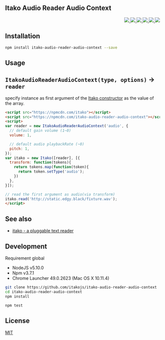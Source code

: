 Itako Audio Reader Audio Context
---

<p align="right">
  <a href="https://npmjs.org/package/itako-audio-reader-audio-context">
    <img src="https://img.shields.io/npm/v/itako-audio-reader-audio-context.svg?style=flat-square">
  </a>
  <a href="https://travis-ci.org/itakojs/itako-audio-reader-audio-context">
    <img src="http://img.shields.io/travis/itakojs/itako-audio-reader-audio-context.svg?style=flat-square">
  </a>
  <a href="https://ci.appveyor.com/project/59naga/itako-audio-reader-audio-context">
    <img src="https://img.shields.io/appveyor/ci/59naga/itako-audio-reader-audio-context.svg?style=flat-square">
  </a>
  <a href="https://codeclimate.com/github/itakojs/itako-audio-reader-audio-context/coverage">
    <img src="https://img.shields.io/codeclimate/github/itakojs/itako-audio-reader-audio-context.svg?style=flat-square">
  </a>
  <a href="https://codeclimate.com/github/itakojs/itako-audio-reader-audio-context">
    <img src="https://img.shields.io/codeclimate/coverage/github/itakojs/itako-audio-reader-audio-context.svg?style=flat-square">
  </a>
  <a href="https://gemnasium.com/itakojs/itako-audio-reader-audio-context">
    <img src="https://img.shields.io/gemnasium/itakojs/itako-audio-reader-audio-context.svg?style=flat-square">
  </a>
</p>

Installation
---
```bash
npm install itako-audio-reader-audio-context --save
```

Usage
---

## `ItakoAudioReaderAudioContext(type, options)` -> `reader`

specify instance as first argument of the [Itako constructor](https://github.com/itakojs/itako#usage) as the value of the array.

```html
<script src="https://npmcdn.com/itako"></script>
<script src="https://npmcdn.com/itako-audio-reader-audio-context"></script>
<script>
var reader = new ItakoAudioReaderAudioContext('audio', {
  // default gain volume (1~0)
  volume: 1,

  // default audio playbackRate (~0)
  pitch: 1,
});
var itako = new Itako([reader], [{
  transform: function(tokens){
    return tokens.map(function(token){
      return token.setType('audio');
    })
  },
}]);

// read the first argument as audio(via transform)
itako.read('http://static.edgy.black/fixture.wav');
</script>
```

See also
---
- [itako - a pluggable text reader](https://github.com/itakojs/itako)

Development
---
Requirement global
* NodeJS v5.10.0
* Npm v3.7.1
* Chrome Launcher 49.0.2623 (Mac OS X 10.11.4)

```bash
git clone https://github.com/itakojs/itako-audio-reader-audio-context
cd itako-audio-reader-audio-context
npm install

npm test
```

License
---
[MIT](http://59naga.mit-license.org/)
